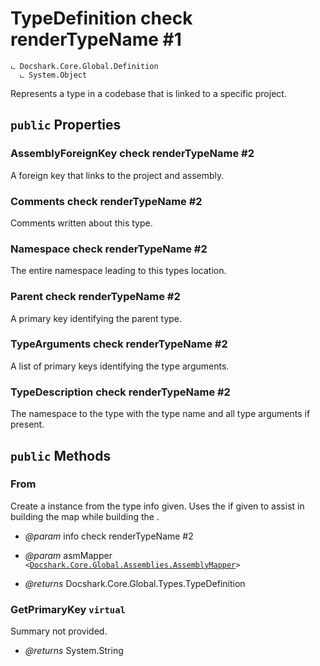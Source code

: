 # TypeDefinition check renderTypeName #1

```
ட Docshark.Core.Global.Definition
  ட System.Object
```

Represents a type in a codebase that is linked to a specific project.

## `public` Properties

### AssemblyForeignKey check renderTypeName #2

A foreign key that links to the project and assembly.

### Comments check renderTypeName #2

Comments written about this type.

### Namespace check renderTypeName #2

The entire namespace leading to this types location.        

### Parent check renderTypeName #2

A primary key identifying the parent type.

### TypeArguments check renderTypeName #2

A list of primary keys identifying the type arguments.

### TypeDescription check renderTypeName #2

The namespace to the type with the type name and all type arguments if present.



## `public` Methods

### From

Create a <see cref="T:Docshark.Core.Global.Types.TypeDefinition" /> instance from the type info given.
Uses the <see cref="T:Docshark.Core.Global.Assemblies.AssemblyMapper" /> if given to assist in building the 
<see cref="P:Docshark.Core.Global.Assemblies.AssemblyMapper.MappedDefinitions" /> map while building the 
<see cref="P:Docshark.Core.Global.Types.TypeMapper.MappedDefinitions" />.

- *@param* info check renderTypeName #2
- *@param* asmMapper <code><<a href="./..\Assemblies\AssemblyMapper.md">Docshark.Core.Global.Assemblies.AssemblyMapper</a>></code>

- *@returns* Docshark.Core.Global.Types.TypeDefinition

### GetPrimaryKey `virtual`

Summary not provided.

- *@returns* System.String
